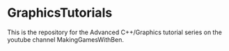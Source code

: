 # GraphicsTutorials

This is the repository for the Advanced C++/Graphics tutorial series on the youtube channel MakingGamesWithBen.
